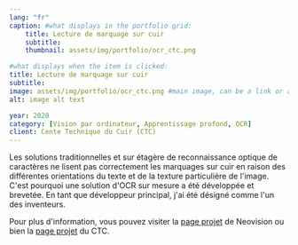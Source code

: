 ```yaml
---
lang: "fr"
caption: #what displays in the portfolio grid:
    title: Lecture de marquage sur cuir
    subtitle: 
    thumbnail: assets/img/portfolio/ocr_ctc.png

#what displays when the item is clicked:
title: Lecture de marquage sur cuir
subtitle:
image: assets/img/portfolio/ocr_ctc.png #main image, can be a link or a file in assets/img/portfolio
alt: image alt text

year: 2020
category: [Vision par ordinateur, Apprentissage profond, OCR]
client: Cente Technique du Cuir (CTC)
---
```


Les solutions traditionnelles et sur étagère de reconnaissance optique de caractères ne lisent pas correctement les marquages sur cuir
en raison des différentes orientations du texte et de la texture particulière de l'image.
C'est pourquoi une solution d'OCR sur mesure a été développée et brevetée. En tant que développeur principal, j'ai été désigné comme l'un des inventeurs.

Pour plus d'information, vous pouvez visiter la [page projet](https://neovision.fr/en/portfolio-item/automatic-laser-engraving-reader-ocr/) de Neovision
ou bien la [page projet](https://www.ctcgroupe.com/en/blog/81/2020-03-25/leather-traceability-ctcs-unique-design-for-a-solution.html) du CTC.
